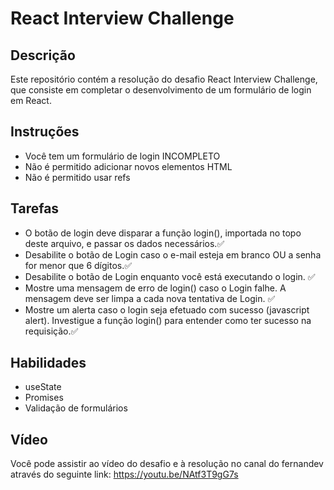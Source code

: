 # React Interview Challenge

## Descrição
Este repositório contém a resolução do desafio React Interview Challenge, que consiste em completar o desenvolvimento de um formulário de login em React. 

## Instruções
- Você tem um formulário de login INCOMPLETO
- Não é permitido adicionar novos elementos HTML
- Não é permitido usar refs

## Tarefas
- O botão de login deve disparar a função login(), importada no topo deste arquivo, e passar os dados necessários.✅
- Desabilite o botão de Login caso o e-mail esteja em branco OU a senha for menor que 6 dígitos.✅
- Desabilite o botão de Login enquanto você está executando o login. ✅
- Mostre uma mensagem de erro de login() caso o Login falhe. A mensagem deve ser limpa a cada nova tentativa de Login. ✅
- Mostre um alerta caso o login seja efetuado com sucesso (javascript alert). Investigue a função login() para entender como ter sucesso na requisição.✅

## Habilidades 
- useState
- Promises
- Validação de formulários 

## Vídeo
Você pode assistir ao vídeo do desafio e à resolução no canal do fernandev através do seguinte link:
https://youtu.be/NAtf3T9gG7s
